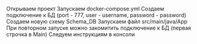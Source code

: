Открываем проект
Запускаем docker-compose.yml
Создаем подключение к БД (port - 777, user - username, password - password)
Создаем новую схему Schema_DB
Запускаем файл src/main/java/App
При повторном запуске можно закомитить подключение к БД (первая строчка в Main)
Следуем инструкциям в консоли
